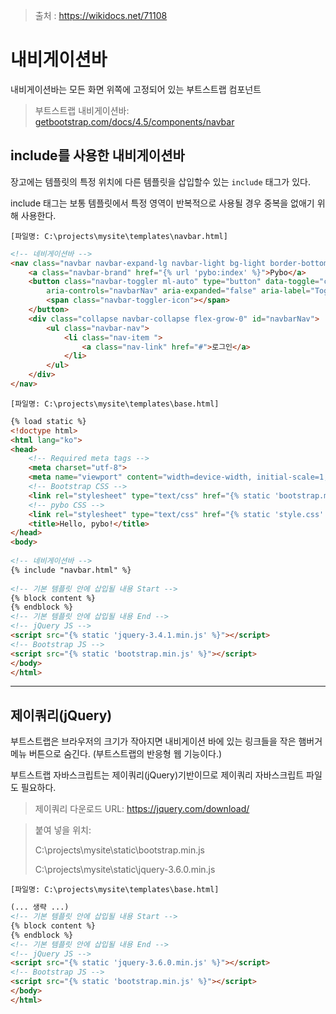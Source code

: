 > 출처 : https://wikidocs.net/71108



# 내비게이션바

내비게이션바는 모든 화면 위쪽에 고정되어 있는 부트스트랩 컴포넌트

> 부트스트랩 내비게이션바: [getbootstrap.com/docs/4.5/components/navbar](https://getbootstrap.com/docs/4.5/components/navbar)



## include를 사용한 내비게이션바

장고에는 템플릿의 특정 위치에 다른 템플릿을 삽입할수 있는 `include` 태그가 있다.

include 태그는 보통 템플릿에서 특정 영역이 반복적으로 사용될 경우 중복을 없애기 위해 사용한다.

`[파일명: C:\projects\mysite\templates\navbar.html]`

```html
<!-- 네비게이션바 -->
<nav class="navbar navbar-expand-lg navbar-light bg-light border-bottom">
    <a class="navbar-brand" href="{% url 'pybo:index' %}">Pybo</a>
    <button class="navbar-toggler ml-auto" type="button" data-toggle="collapse" data-target="#navbarNav"
        aria-controls="navbarNav" aria-expanded="false" aria-label="Toggle navigation">
        <span class="navbar-toggler-icon"></span>
    </button>
    <div class="collapse navbar-collapse flex-grow-0" id="navbarNav">
        <ul class="navbar-nav">
            <li class="nav-item ">
                <a class="nav-link" href="#">로그인</a>
            </li>
        </ul>
    </div>
</nav>
```

`[파일명: C:\projects\mysite\templates\base.html]`

```html
{% load static %}
<!doctype html>
<html lang="ko">
<head>
    <!-- Required meta tags -->
    <meta charset="utf-8">
    <meta name="viewport" content="width=device-width, initial-scale=1, shrink-to-fit=no">
    <!-- Bootstrap CSS -->
    <link rel="stylesheet" type="text/css" href="{% static 'bootstrap.min.css' %}">
    <!-- pybo CSS -->
    <link rel="stylesheet" type="text/css" href="{% static 'style.css' %}">
    <title>Hello, pybo!</title>
</head>
<body>
    
<!-- 네비게이션바 -->
{% include "navbar.html" %}
    
<!-- 기본 템플릿 안에 삽입될 내용 Start -->
{% block content %}
{% endblock %}
<!-- 기본 템플릿 안에 삽입될 내용 End -->
<!-- jQuery JS -->
<script src="{% static 'jquery-3.4.1.min.js' %}"></script>
<!-- Bootstrap JS -->
<script src="{% static 'bootstrap.min.js' %}"></script>
</body>
</html>
```

---



## 제이쿼리(jQuery)

부트스트랩은 브라우저의 크기가 작아지면 내비게이션 바에 있는 링크들을 작은 햄버거 메뉴 버튼으로 숨긴다. (부트스트랩의 반응형 웹 기능이다.)

부트스트랩 자바스크립트는 제이쿼리(jQuery)기반이므로 제이쿼리 자바스크립트 파일도 필요하다.

> 제이쿼리 다운로드 URL: https://jquery.com/download/

> 붙여 넣을 위치:
>
> C:\projects\mysite\static\bootstrap.min.js
>
> C:\projects\mysite\static\jquery-3.6.0.min.js

`[파일명: C:\projects\mysite\templates\base.html]`

```html
(... 생략 ...)
<!-- 기본 템플릿 안에 삽입될 내용 Start -->
{% block content %}
{% endblock %}
<!-- 기본 템플릿 안에 삽입될 내용 End -->
<!-- jQuery JS -->
<script src="{% static 'jquery-3.6.0.min.js' %}"></script>
<!-- Bootstrap JS -->
<script src="{% static 'bootstrap.min.js' %}"></script>
</body>
</html>
```

